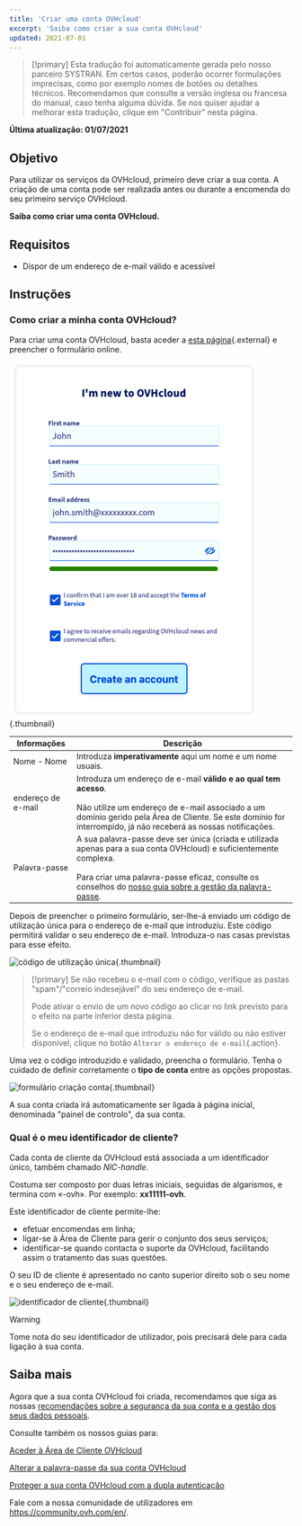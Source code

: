 ```yaml
---
title: 'Criar uma conta OVHcloud'
excerpt: 'Saiba como criar a sua conta OVHcloud'
updated: 2021-07-01
---
```


> [!primary]
> Esta tradução foi automaticamente gerada pelo nosso parceiro SYSTRAN. Em certos casos, poderão ocorrer formulações imprecisas, como por exemplo nomes de botões ou detalhes técnicos. Recomendamos que consulte a versão inglesa ou francesa do manual, caso tenha alguma dúvida. Se nos quiser ajudar a melhorar esta tradução, clique em "Contribuir" nesta página.
>

**Última atualização: 01/07/2021**

## Objetivo

Para utilizar os serviços da OVHcloud, primeiro deve criar a sua conta.
A criação de uma conta pode ser realizada antes ou durante a encomenda do seu primeiro serviço OVHcloud.

**Saiba como criar uma conta OVHcloud.**

## Requisitos

- Dispor de um endereço de e-mail válido e acessível

## Instruções

### Como criar a minha conta OVHcloud?

Para criar uma conta OVHcloud, basta aceder a [esta página](https://www.ovh.com/auth/?action=gotomanager&from=https://www.ovh.pt/&ovhSubsidiary=pt){.external} e preencher o formulário online.

![formulário criação conta](images/account-creation.png){.thumbnail}

|Informações|Descrição|
|---|---|
|Nome - Nome|Introduza **imperativamente** aqui um nome e um nome usuais.|
|endereço de e-mail|Introduza um endereço de e-mail **válido e ao qual tem acesso**.<br><br>Não utilize um endereço de e-mail associado a um domínio gerido pela Área de Cliente. Se este domínio for interrompido, já não receberá as nossas notificações.|
|Palavra-passe|A sua palavra-passe deve ser única (criada e utilizada apenas para a sua conta OVHcloud) e suficientemente complexa.<br><br>Para criar uma palavra-passe eficaz, consulte os conselhos do [nosso guia sobre a gestão da palavra-passe](/pages/account/customer/manage-ovh-password#instrucoes).|

Depois de preencher o primeiro formulário, ser-lhe-á enviado um código de utilização única para o endereço de e-mail que introduziu. Este código permitirá validar o seu endereço de e-mail. Introduza-o nas casas previstas para esse efeito.

![código de utilização única](images/code.png){.thumbnail}

> [!primary]
> Se não recebeu o e-mail com o código, verifique as pastas "spam"/"correio indesejável" do seu endereço de e-mail.
>
> Pode ativar o envio de um novo código ao clicar no link previsto para o efeito na parte inferior desta página.
>
> Se o endereço de e-mail que introduziu não for válido ou não estiver disponível, clique no botão `Alterar o endereço de e-mail`{.action}.
>

Uma vez o código introduzido e validado, preencha o formulário. Tenha o cuidado de definir corretamente o **tipo de conta** entre as opções propostas.

![formulário criação conta](images/account-type.png){.thumbnail}

A sua conta criada irá automaticamente ser ligada à página inicial, denominada "painel de controlo", da sua conta.

### Qual é o meu identificador de cliente?

Cada conta de cliente da OVHcloud está associada a um identificador único, também chamado *NIC-handle*.

Costuma ser composto por duas letras iniciais, seguidas de algarismos, e termina com «-ovh». Por exemplo: **xx11111-ovh**.

Este identificador de cliente permite-lhe:

- efetuar encomendas em linha;
- ligar-se à Área de Cliente para gerir o conjunto dos seus serviços;
- identificar-se quando contacta o suporte da OVHcloud, facilitando assim o tratamento das suas questões.

O seu ID de cliente é apresentado no canto superior direito sob o seu nome e o seu endereço de e-mail.

![identificador de cliente](images/nic-handle.png){.thumbnail}

> [!warning]
> Tome nota do seu identificador de utilizador, pois precisará dele para cada ligação à sua conta.

## Saiba mais

Agora que a sua conta OVHcloud foi criada, recomendamos que siga as nossas [recomendações sobre a segurança da sua conta e a gestão dos seus dados pessoais](/pages/account/customer/all_about_username).

Consulte também os nossos guias para:

[Aceder à Área de Cliente OVHcloud](/pages/account/customer/ovhcloud-account-login)

[Alterar a palavra-passe da sua conta OVHcloud](/pages/account/customer/manage-ovh-password)

[Proteger a sua conta OVHcloud com a dupla autenticação](/pages/account/customer/secure-ovhcloud-account-with-2fa)

Fale com a nossa comunidade de utilizadores em <https://community.ovh.com/en/>.
